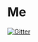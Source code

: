 # Me

[![Gitter](https://badges.gitter.im/JasonHoffmann/Me.svg)](https://gitter.im/JasonHoffmann/Me?utm_source=badge&utm_medium=badge&utm_campaign=pr-badge&utm_content=badge)